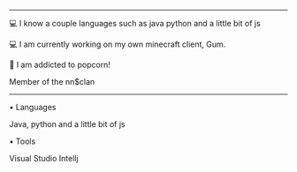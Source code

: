 _________________________________________________________________________________________________
 
💻 I know a couple languages such as java python and a little bit of js

💻 I am currently working on my own minecraft client, Gum.

📖 I am addicted to popcorn!

Member of the nn$clan

_________________________________________________________________________________________________
• Languages

Java, python and a little bit of js


• Tools

Visual Studio 
Intellj

